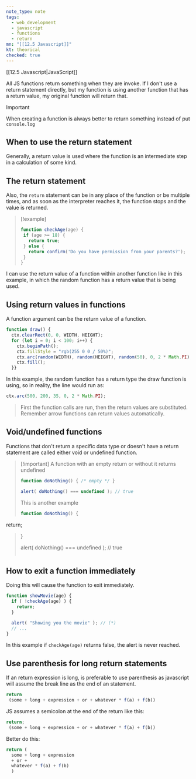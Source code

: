 ```yaml
---
note_type: note
tags:
  - web_development
  - javascript
  - functions
  - return
mn: "[[12.5 Javascript]]"
kt: theorical
checked: true
---
```

[[12.5 Javascript|JavaScript]]

All JS functions return something when they are invoke. If I don't use a return statement directly, but my function is using another function that has a return value, my original function will return that.  


>[!important]
>When creating a function is always better to return something instead of put `console.log`

## When to use the return statement
Generally, a return value is used where the function is an intermediate step in a calculation of some kind.

## The return statement
Also, the `return` statement can be in any place of the function or be multiple times, and as soon as the interpreter reaches it, the function stops and the value is returned. 

>[!example]
>```javascript
>function checkAge(age) {
>  if (age >= 18) {
>    return true;
>  } else {
>    return confirm('Do you have permission from your parents?');
>  }
>}
>```

I can use the return value of a function within another function like in this example, in which the random function has a return value that is being used. 
## Using return values in functions
A function argument can be the return value of a function. 

```javascript
function draw() {
  ctx.clearRect(0, 0, WIDTH, HEIGHT);
  for (let i = 0; i < 100; i++) {
    ctx.beginPath();
    ctx.fillStyle = "rgb(255 0 0 / 50%)";
    ctx.arc(random(WIDTH), random(HEIGHT), random(50), 0, 2 * Math.PI);
    ctx.fill();
  }}
```

In this example, the random function has a return type the draw function is using, so in reality, the line would run as:

```javascript
ctx.arc(500, 200, 35, 0, 2 * Math.PI);
```

>First the function calls are run, then the return values are substituted.
>Remember arrow functions can return values automatically.
## Void/undefined functions
Functions that don't return a specific data type or doesn't have a return statement are called either void or undefined function. 


>[!important] A function with an empty return or without it returns undefined
>```javascript
>function doNothing() { /* empty */ }
>
>alert( doNothing() === undefined ); // true
>```
>This is another example
>```javascript
>function doNothing() {
  return;
>}
>
>alert( doNothing() === undefined ); // true
>```

## How to exit a function immediately
Doing this will cause the function to exit immediately. 

```javascript
function showMovie(age) {
  if ( !checkAge(age) ) {
    return;
  }

  alert( "Showing you the movie" ); // (*)
  // ...
}
```

In this example if `checkAge(age)` returns false, the alert is never reached. 
## Use parenthesis for long return statements
If an return expression is long, is preferable to use parenthesis as javascript will assume the break line as the end of an statement. 

```javascript
return
 (some + long + expression + or + whatever * f(a) + f(b))
```

JS assumes a semicolon at the end of the return like this:

```javascript
return;
 (some + long + expression + or + whatever * f(a) + f(b))
```

Better do this:
```javascript
return (
  some + long + expression
  + or +
  whatever * f(a) + f(b)
  )
```
